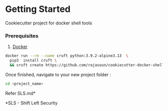 # Getting Started

Cookiecutter project for docker shell tools

### Prerequisites
1. [Docker](https://www.docker.com/)

```sh
docker run --rm --name cruft python:3.9.2-alpine3.13  \
  pip3  install cruft \
  && cruft create https://github.com/rajasoun/cookiecutter-docker-shell
```

Once finished, navigate to your new project folder :

```sh
cd <project_name>
```

Refer SLS.md*

*SLS - Shift Left Security


